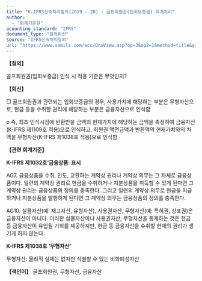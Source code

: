 ```yaml
---
title: "K-IFRS신속처리질의(2019 - 28) - 골프회원권(입회보증금) 회계처리"
author:
  - "회계기준원"
acounting_standard: "IFRS"
document_type: "질의회신"
source: "IFRS신속처리질의"
url: "https://www.samili.com/acc/QnaView.asp?op=3&op2=1&method=title&group=2124-15;1&orgcode=3&searchword=&page=41&code=K%2DIFRS%EC%8B%A0%EC%86%8D%EC%B2%98%EB%A6%AC%EC%A7%88%EC%9D%98%2D28%3A201907"
---
```

**【질의】**

  

골프회원권(입회보증금) 인식 시 적용 기준은 무엇인지?

  
  

**【회신】**

  

□ 골프회원권과 관련되는 입회보증금의 경우, 사용가치에 해당하는 부분은 무형자산으로, 현금 등을 수취할 권리에 해당하는 부분은 금융자산으로 인식함

  

o 즉, 최초 인식시점에 반환받을 금액의 현재가치에 해당하는 금액을 측정하여 금융자산(K-IFRS 제1109호 적용)으로 인식하고, 회원권 액면금액과 반환액의 현재가치와의 차액을 무형자산(K-IFRS 제1038호 적용)으로 인식함

  
  

**【관련 회계기준】**

  

**K-IFRS 제1032호‘금융상품: 표시**

  

AG7. 금융상품을 수취, 인도, 교환하는 계약상 권리나 계약상 의무는 그 자체로 금융상품이다. 일련의 계약상 권리로 현금을 수취하거나 지분상품을 취득할 수 있게 된다면 그 계약상 권리는 금융상품의 정의를 충족한다. 그리고 일련의 계약상 의무로 현금을 지급하거나 지분상품을 발행하게 된다면 그 계약상 의무는 금융상품의 정의를 충족한다.

  

AG10. 실물자산(예: 재고자산, 유형자산), 사용권자산, 무형자산(예: 특허권, 상표권)은 금융자산이 아니다. 이러한 실물자산이나 사용권자산, 무형자산을 통제하는 것은 현금 등 금융자산이 유입될 기회를 제공하지만, 현금 등 금융자산을 수취할 현재의 권리가 생기게 하지 않는다.

  

**K-IFRS 제1038호 ‘무형자산’**

  

무형자산: 물리적 실체는 없지만 식별할 수 있는 비화폐성자산

  
  

**【색인어】** 골프회원권, 무형자산, 금융자산
